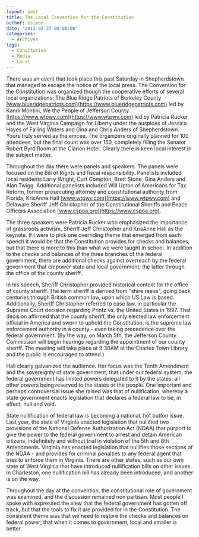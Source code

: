 ```yaml
---
layout: post
title: The Local Convention for the Constitution
author: esimon
date: '2013-02-27 00:00:00'
categories:
  - Archives
tags:
  - Consitution
  - Media
  - Local
---
```

There was an event that took place this past Saturday in Shepherdstown that managed to escape the notice of the local press. The Convention for the Constitution was organized though the cooperative efforts of several local organizations: The Blue Ridge Patriots of Berkeley County [www.blueridgepatriots.com](https://www.blueridgepatriots.com) led by Kandi Montini, We the People of Jefferson County [https://www.wtpwv.com](https://www.wtpwv.com) led by Patricia Rucker and the West Virginia Campaign for Liberty under the auspices of Jessica Hayes of Falling Waters and Gina and Chris Anders of Shepherdstown. Yours truly served as the emcee. The organizers originally planned for 100 attendees, but the final count was over 150, completely filling the Senator Robert Byrd Room at the Clarion Hotel. Clearly there is keen local interest in the subject matter. 

Throughout the day there were panels and speakers. The panels were focused on the Bill of Rights and fiscal responsibility. Panelists included local residents Larry Wright, Curt Compton, Brett Stone, Gina Anders and Alan Twigg. Additional panelists included Will Upton of Americans for Tax Reform, former prosecuting attorney and constitutional authority from Florida, KrisAnne Hall [www.wtpwv.com](https://www.wtpwv.com) and Delaware Sheriff Jeff Christopher of the Constitutional Sheriffs and Peace Officers Association [www.cspoa.org](https://www.cspoa.org). 

The three speakers were Patricia Rucker who emphasized the importance of grassroots activism, Sheriff Jeff Christopher and KrisAnne Hall as the keynote. If I were to pick one overriding theme that emerged from each speech it would be that the Constitution provides for checks and balances, but that there is more to this than what we were taught in school. In addition to the checks and balances of the three branches of the federal government, there are additional checks against overreach by the federal government that empower state and local government; the latter through the office of the county sheriff. 

In his speech, Sheriff Christopher provided historical context for the office of county sheriff. The term sheriff is derived from "shire reeve", going back centuries through British common law, upon which US Law is based. Additionally, Sheriff Christopher referred to case law, in particular the Supreme Court decision regarding Printz vs. the United States in 1997. That decision affirmed that the county sheriff, the only elected law enforcement official in America and sworn to uphold the Constitution, is the supreme law enforcement authority in a county - even taking precedence over the federal government. (By the way, on March 5th, the Jefferson County Commission will begin hearings regarding the appointment of our county sheriff. The meeting will take place at 9:30AM at the Charles Town Library and the public is encouraged to attend.)

Hall clearly galvanized the audience. Her focus was the Tenth Amendment and the sovereignty of state government; that under our federal system, the federal government has limited powers delegated to it by the states; all other powers being reserved to the states or the people. One important and perhaps controversial issue she raised was that of nullification, whereby a state government enacts legislation that declares a federal law to be, in effect, null and void. 

State nullification of federal law is becoming a national, hot button issue. Last year, the state of Virginia enacted legislation that nullified two provisions of the National Defense Authorization Act (NDAA) that purport to give the power to the federal government to arrest and detain American citizens, indefinitely and without trial in violation of the 5th and 6th Amendments. Virginia has enacted legislation that nullifies those sections of the NDAA - and provides for criminal penalties to any federal agent that tries to enforce them in Virginia. There are other states, such as our own state of West Virginia that have introduced nullification bills on other issues. In Charleston, one nullification bill has already been introduced, and another is on the way. 

Throughout the day at the convention, the constitutional role of government was examined, and the discussion remained non partisan. Most people I spoke with expressed the view that the federal government has gotten off track, but that the tools to fix it are provided for in the Constitution. The consistent theme was that we need to restore the checks and balances on federal power; that when it comes to government, local and smaller is better. 


